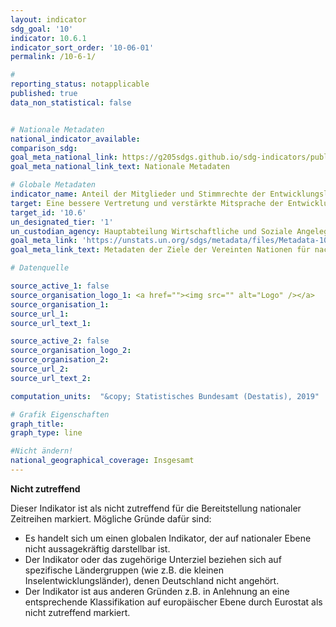 ```yaml
---
layout: indicator
sdg_goal: '10'
indicator: 10.6.1
indicator_sort_order: '10-06-01'
permalink: /10-6-1/

#
reporting_status: notapplicable
published: true
data_non_statistical: false


# Nationale Metadaten
national_indicator_available:
comparison_sdg:
goal_meta_national_link: https://g205sdgs.github.io/sdg-indicators/public/MetaDe/10.6.1.pdf
goal_meta_national_link_text: Nationale Metadaten

# Globale Metadaten
indicator_name: Anteil der Mitglieder und Stimmrechte der Entwicklungsländer in internationalen Organisationen
target: Eine bessere Vertretung und verstärkte Mitsprache der Entwicklungsländer bei der Entscheidungsfindung in den globalen internationalen Wirtschafts- und Finanzinstitutionen sicherstellen, um die Wirksamkeit, Glaubwürdigkeit, Rechenschaftslegung und Legitimation dieser Institutionen zu erhöhen
target_id: '10.6'
un_designated_tier: '1'
un_custodian_agency: Hauptabteilung Wirtschaftliche und Soziale Angelegenheiten (DESA), FFDO
goal_meta_link: 'https://unstats.un.org/sdgs/metadata/files/Metadata-10-06-01.pdf'
goal_meta_link_text: Metadaten der Ziele der Vereinten Nationen für nachhaltige Entwicklung

# Datenquelle

source_active_1: false
source_organisation_logo_1: <a href=""><img src="" alt="Logo" /></a>
source_organisation_1:
source_url_1:
source_url_text_1:

source_active_2: false
source_organisation_logo_2:
source_organisation_2:
source_url_2:
source_url_text_2:

computation_units:  "&copy; Statistisches Bundesamt (Destatis), 2019"

# Grafik Eigenschaften
graph_title:
graph_type: line

#Nicht ändern!
national_geographical_coverage: Insgesamt
---
```

**Nicht zutreffend**

Dieser Indikator ist als nicht zutreffend für die Bereitstellung nationaler Zeitreihen markiert. Mögliche Gründe dafür sind:
-	Es handelt sich um einen globalen Indikator, der auf nationaler Ebene nicht aussagekräftig darstellbar ist.
-	Der Indikator oder das zugehörige Unterziel beziehen sich auf spezifische Ländergruppen  (wie z.B. die kleinen Inselentwicklungsländer), denen Deutschland nicht angehört.
-	Der Indikator ist aus anderen Gründen z.B. in Anlehnung an eine entsprechende Klassifikation auf europäischer Ebene durch Eurostat als nicht zutreffend markiert.
